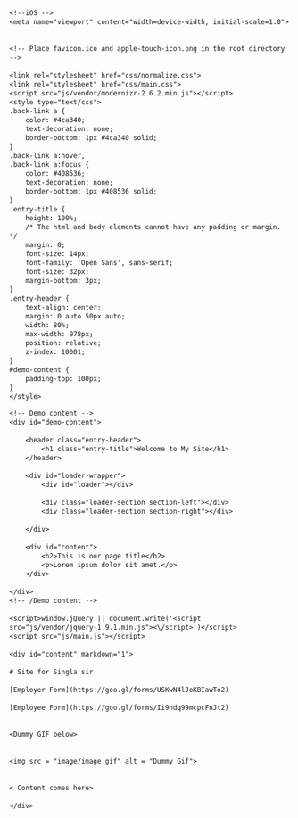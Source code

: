 <!--[if lt IE 7]>      <html class="no-js lt-ie9 lt-ie8 lt-ie7"> <![endif]-->
<!--[if IE 7]>         <html class="no-js lt-ie9 lt-ie8"> <![endif]-->
<!--[if IE 8]>         <html class="no-js lt-ie9"> <![endif]-->
<!--[if gt IE 8]><!--> <html class="no-js"> <!--<![endif]-->
<head>
	<meta charset="utf-8">
	<meta http-equiv="X-UA-Compatible" content="IE=edge,chrome=1">
	<title>Site for Singla Sir</title>
	
	<!--iOS -->
	<meta name="viewport" content="width=device-width, initial-scale=1.0">


	<!-- Place favicon.ico and apple-touch-icon.png in the root directory -->

	<link rel="stylesheet" href="css/normalize.css">
	<link rel="stylesheet" href="css/main.css">
	<script src="js/vendor/modernizr-2.6.2.min.js"></script>
	<style type="text/css">
	.back-link a {
		color: #4ca340;
		text-decoration: none; 
		border-bottom: 1px #4ca340 solid;
	}
	.back-link a:hover,
	.back-link a:focus {
		color: #408536; 
		text-decoration: none;
		border-bottom: 1px #408536 solid;
	}
	.entry-title {
		height: 100%;
		/* The html and body elements cannot have any padding or margin. */
		margin: 0;
		font-size: 14px;
		font-family: 'Open Sans', sans-serif;
		font-size: 32px;
		margin-bottom: 3px;
	}
	.entry-header {
		text-align: center;
		margin: 0 auto 50px auto;
		width: 80%;
        max-width: 978px;
		position: relative;
		z-index: 10001;
	}
	#demo-content {
		padding-top: 100px;
	}
	</style>
</head>
<body class="demo">

<!--[if lt IE 7]>
<p class="chromeframe">You are using an <strong>outdated</strong> browser. Please <a href="http://browsehappy.com/">upgrade your browser</a> or <a href="http://www.google.com/chromeframe/?redirect=true">activate Google Chrome Frame</a> to improve your experience.</p>
<![endif]-->

	<!-- Demo content -->			
	<div id="demo-content">

		<header class="entry-header">
			<h1 class="entry-title">Welcome to My Site</h1>
		</header>

		<div id="loader-wrapper">
			<div id="loader"></div>
 
			<div class="loader-section section-left"></div>
			<div class="loader-section section-right"></div>
 
		</div>
		
		<div id="content">
			<h2>This is our page title</h2>
			<p>Lorem ipsum dolor sit amet.</p>
		</div>

	</div>
	<!-- /Demo content -->

	<script>window.jQuery || document.write('<script src="js/vendor/jquery-1.9.1.min.js"><\/script>')</script>
	<script src="js/main.js"></script>
	
	<div id="content" markdown="1">
	
	# Site for Singla sir
	
	[Employer Form](https://goo.gl/forms/USKwN4lJoKBIawTo2)

	[Employee Form](https://goo.gl/forms/Ii9ndq99mcpcFnJt2)


	<Dummy GIF below>


	<img src = "image/image.gif" alt = "Dummy Gif">


	< Content comes here>

	</div>

</body>
